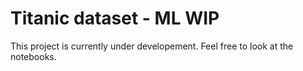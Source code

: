 # Titanic dataset - ML WIP
This project is currently under developement.
Feel free to look at the notebooks.
